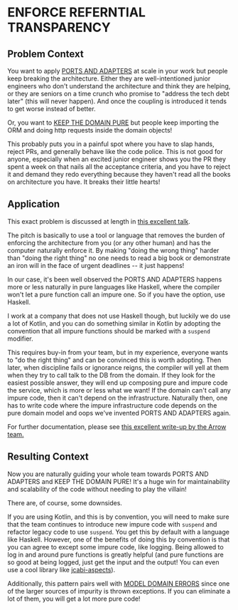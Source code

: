 # ENFORCE REFERNTIAL TRANSPARENCY

## Problem Context
You want to apply [PORTS AND ADAPTERS](ports_and_adapters.md) at scale in your work but people keep breaking the architecture. Either they are well-intentioned junior engineers who don't understand the architecture and think they are helping, or they are seniors on a time crunch who promise to "address the tech debt later" (this will never happen). And once the coupling is introduced it tends to get worse instead of better.

Or, you want to [KEEP THE DOMAIN PURE](keep_the_domain_pure.md) but people keep importing the ORM and doing http requests inside the domain objects!

This probably puts you in a painful spot where you have to slap hands, reject PRs, and generally behave like the code police. This is not good for anyone, especially when an excited junior engineer shows you the PR they spent a week on that nails all the acceptance criteria, and you have to reject it and demand they redo everything because they haven't read all the books on architecture you have. It breaks their little hearts!

## Application
This exact problem is discussed at length in [this excellent talk](https://www.youtube.com/watch?v=US8QG9I1XW0).

The pitch is basically to use a tool or language that removes the burden of enforcing the architecture from you (or any other human) and has the computer naturally enforce it. By making "doing the wrong thing" harder than "doing the right thing" no one needs to read a big book or demonstrate an iron will in the face of urgent deadlines -- it just happens!

In our case, it's been well observed the PORTS AND ADAPTERS happens more or less naturally in pure languages like Haskell, where the compiler won't let a pure function call an impure one. So if you have the option, use Haskell.

I work at a company that does not use Haskell though, but luckily we do use a lot of Kotlin, and you can do something similar in Kotlin by adopting the convention that all impure functions should be marked with a `suspend` modifier.

This requires buy-in from your team, but in my experience, everyone wants to "do the right thing" and can be convinced this is worth adopting. Then later, when discipline fails or ignorance reigns, the compiler will yell at them when they try to call talk to the DB from the domain. If they look for the easiest possible answer, they will end up composing pure and impure code the service, which is more or less what we want! If the domain can't call any impure code, then it can't depend on the infrastructure. Naturally then, one has to write code where the impure infrastructure code depends on the pure domain model and oops we've invented PORTS AND ADAPTERS again.

For further documentation, please see [this excellent write-up by the Arrow team.](https://arrow-kt.io/docs/fx/purity-and-referentially-transparent-functions/)

## Resulting Context
Now you are naturally guiding your whole team towards PORTS AND ADAPTERS and KEEP THE DOMAIN PURE! It's a huge win for maintainability and scalability of the code without needing to play the villain!

There are, of course, some downsides.

If you are using Kotlin, and this is by convention, you will need to make sure that the team continues to introduce new impure code with `suspend` and refactor legacy code to use `suspend`. You get this by default with a language like Haskell. However, one of the benefits of doing this by convention is that you can agree to except some impure code, like logging. Being allowed to log in and around pure functions is greatly helpful (and pure functions are so good at being logged, just get the input and the output! You can even use a cool library like [jcabi-aspects](https://www.baeldung.com/java-jcabi-aspects#loggable)).

Additionally, this pattern pairs well with [MODEL DOMAIN ERRORS](model_domain_errors.md) since one of the larger sources of impurity is thrown exceptions. If you can eliminate a lot of them, you will get a lot more pure code!